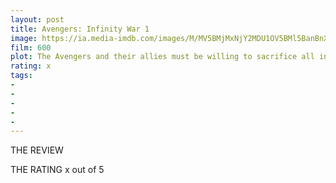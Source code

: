 ```yaml
---
layout: post
title: Avengers: Infinity War 1
image: https://ia.media-imdb.com/images/M/MV5BMjMxNjY2MDU1OV5BMl5BanBnXkFtZTgwNzY1MTUwNTM@._V1_UX182_CR0,0,182,268_AL_.jpg
film: 600
plot: The Avengers and their allies must be willing to sacrifice all in an attempt to defeat the powerful Thanos before his blitz of devastation and ruin puts an end to the universe.
rating: x
tags:
- 
- 
- 
- 
- 
---
```


THE REVIEW


THE RATING
x out of 5